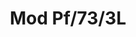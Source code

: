 ---
title: Mod Pf/73/3L
image_primary: img/mod3_amb.jpg
description: "The%20Mod%20seeks%20its%20inspiration%20in%20the%20flora%20kingdom%2C%20as%20it%20can%20be%20grouped%20to%20form%20a%20garden%20of%20possibilities%20through%20the%20finishes%20of%20the%20clusters%20of%20flowers.%20The%20petals%20of%20its%20flowers%20are%20customizable%2C%20being%20able%20to%20adapt%20to%20almost%20all%20types%20of%20materials%2C%20Plates%20smooth%2C%20perforated%2C%20deployed%20or%20drawn%20and%20laser%20cut%20according%20to%20the%20agenda%20you%20want%20to%20use.%20They%20also%20accept%20natural%20materials%2C%20such%20as%20wood%20panels%20or%20natural%20fibers%20such%20as%20raffia%20and%20if%20we%20let%20our%20imagination%20fly%2C%20we%20can%20sew%20or%20crochet%20them%20with%20colored%20thread.%0A%0A%0A%0A"
designer: Lázaro Rosa-Violán
image_thumb: img/Mod-6L.jpg
href: https://www.bover.es/en/lamp/mod-pf-73-3l/
tags: 
  - bover
  - Indoor
  - Pendant
  - New
  - Ceiling
  - indoor-lamps
category: indoor-lamps
subtitle: 
manufacturer: Bover
slug: /manufacturers/bover/indoor-lamps/lazaro-rosa-violan-mod-pf-73-3-l
---
